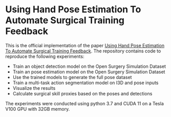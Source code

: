 # Using Hand Pose Estimation To Automate Surgical Training Feedback

This is the official implementation of the paper [Using Hand Pose Estimation To Automate Surgical Training Feedback](http://google.com).
The repository contains code to reproduce the following experiments:
- Train an object detection model on the Open Surgery Simulation Dataset
- Train an pose estimation model on the Open Surgery Simulation Dataset
- Use the trained models to generate the full pose dataset
- Train a multi-task action segmentation model on I3D and pose inputs
- Visualize the results 
- Calculate surgical skill proxies based on the poses and detections

The experiments were conducted using python 3.7 and CUDA 11 on a Tesla V100 GPU with 32GB memory.